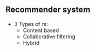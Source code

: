 ## Recommender system
- 3 Types of rs:
    - Content based
    - Collaborative filtering
    - Hybrid

